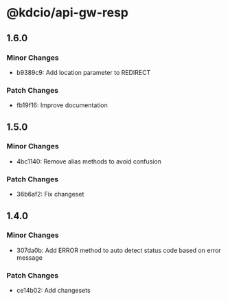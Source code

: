 # @kdcio/api-gw-resp

## 1.6.0

### Minor Changes

- b9389c9: Add location parameter to REDIRECT

### Patch Changes

- fb19f16: Improve documentation

## 1.5.0

### Minor Changes

- 4bc1140: Remove alias methods to avoid confusion

### Patch Changes

- 36b6af2: Fix changeset

## 1.4.0

### Minor Changes

- 307da0b: Add ERROR method to auto detect status code based on error message

### Patch Changes

- ce14b02: Add changesets
